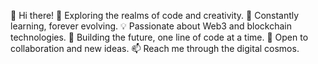 👋 Hi there!
👀 Exploring the realms of code and creativity.
🌱 Constantly learning, forever evolving.
💡 Passionate about Web3 and blockchain technologies.
🚀 Building the future, one line of code at a time.
💬 Open to collaboration and new ideas.
📫 Reach me through the digital cosmos.
